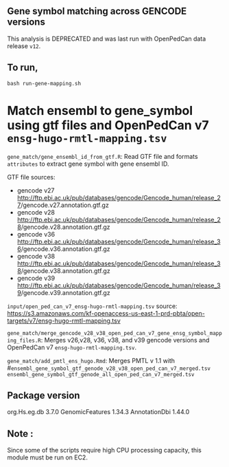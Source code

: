 ## Gene symbol matching across GENCODE versions
This analysis is DEPRECATED and was last run with OpenPedCan data release `v12`.

## To run, 
```
bash run-gene-mapping.sh
```

# Match ensembl to gene_symbol using gtf files and OpenPedCan v7 `ensg-hugo-rmtl-mapping.tsv`

`gene_match/gene_ensembl_id_from_gtf.R`: Read GTF file and formats `attributes` to extract gene symbol with gene ensembl ID.

GTF file sources:

- gencode v27 <http://ftp.ebi.ac.uk/pub/databases/gencode/Gencode_human/release_27>/gencode.v27.annotation.gtf.gz
- gencode v28 <http://ftp.ebi.ac.uk/pub/databases/gencode/Gencode_human/release_28>/gencode.v28.annotation.gtf.gz
- gencode v36 <http://ftp.ebi.ac.uk/pub/databases/gencode/Gencode_human/release_36>/gencode.v36.annotation.gtf.gz
- gencode v38 <http://ftp.ebi.ac.uk/pub/databases/gencode/Gencode_human/release_38>/gencode.v38.annotation.gtf.gz
- gencode v39 <http://ftp.ebi.ac.uk/pub/databases/gencode/Gencode_human/release_39>/gencode.v39.annotation.gtf.gz


`input/open_ped_can_v7_ensg-hugo-rmtl-mapping.tsv` source: <https://s3.amazonaws.com/kf-openaccess-us-east-1-prd-pbta/open-targets/v7/ensg-hugo-rmtl-mapping.tsv>

`gene_match/merge_gencode_v28_v38_open_ped_can_v7_gene_ensg_symbol_mapping_files.R`: Merges v26,v28, v36, v38, and v39 gencode versions and OpenPedCan v7 `ensg-hugo-rmtl-mapping.tsv`.

`gene_match/add_pmtl_ens_hugo.Rmd`: Merges PMTL v 1.1 with #`ensembl_gene_symbol_gtf_genode_v28_v38_open_ped_can_v7_merged.tsv`
`ensembl_gene_symbol_gtf_genode_all_open_ped_can_v7_merged.tsv`

## Package version

org.Hs.eg.db 3.7.0
GenomicFeatures 1.34.3
AnnotationDbi 1.44.0

## Note :
Since some of the scripts require high CPU processing capacity, this module must be run on EC2.
